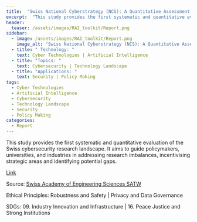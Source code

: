 ```yaml
---
title:  "Swiss National Cyberstrategy (NCS): A Quantitative Assessment of the Cybersecurity Research Landscape"  
excerpt:  "This study provides the first systematic and quantitative evaluation of the Swis (...)"  
header:
  teaser: /assets/images/RAI_toolkit/Report.png
sidebar:
  - image: /assets/images/RAI_toolkit/Report.png
    image_alt: "Swiss National Cyberstrategy (NCS): A Quantitative Assessment of the Cybersecurity Research Landscape"
  - title: " Technology: "
    text: Cyber Technologies | Artificial Intelligence
  - title: "Topics: " 
    text: Cybersecurity | Technology Landscape
  - title: "Applications: " 
    text: Security | Policy Making
tags:
  - Cyber Technologies
  - Artificial Intelligence
  - Cybersecurity
  - Technology Landscape
  - Security
  - Policy Making
categories:
  - Report
---
```

This study provides the first systematic and quantitative evaluation of the Swiss cybersecurity research landscape. It aims to guide policymakers, universities, and industries in addressing research imbalances, incentivising strategic areas and identifying potential gaps.

[Link](https://www.satw.ch/en/publications/swiss-national-cyberstrategy-ncs-a-quantitative-assessment-of-the-cybersecurity-research-landscape)

Source: [Swiss Academy of Engineering Sciences SATW](https://www.satw.ch/en/)

Ethical Principles: Robustness and Safety | Privacy and Data Governance

SDGs: 09. Industry Innovation and Infrastructure | 16. Peace Justice and Strong Institutions
